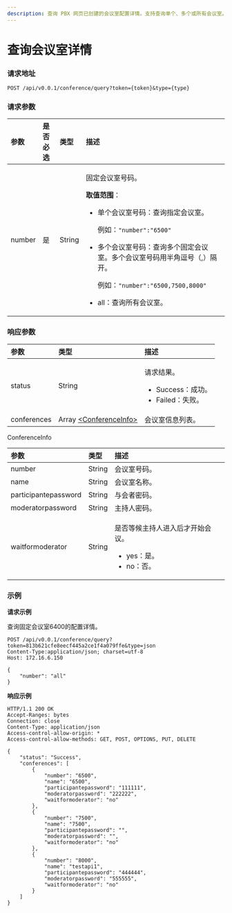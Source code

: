 ```yaml
---
description: 查询 PBX 网页已创建的会议室配置详情。支持查询单个、多个或所有会议室。
---
```


# 查询会议室详情

### 请求地址

```text
POST /api/v0.0.1/conference/query?token={token}&type={type}
```

### 请求参数

<table>
  <thead>
    <tr>
      <th style="text-align:left">&#x53C2;&#x6570;</th>
      <th style="text-align:left">&#x662F;&#x5426;&#x5FC5;&#x9009;</th>
      <th style="text-align:left">&#x7C7B;&#x578B;</th>
      <th style="text-align:left">&#x63CF;&#x8FF0;</th>
    </tr>
  </thead>
  <tbody>
    <tr>
      <td style="text-align:left">number</td>
      <td style="text-align:left">&#x662F;</td>
      <td style="text-align:left">String</td>
      <td style="text-align:left">
        <p>&#x56FA;&#x5B9A;&#x4F1A;&#x8BAE;&#x5BA4;&#x53F7;&#x7801;&#x3002;</p>
        <p><b>&#x53D6;&#x503C;&#x8303;&#x56F4;</b>&#xFF1A;</p>
        <ul>
          <li>
            <p>&#x5355;&#x4E2A;&#x4F1A;&#x8BAE;&#x5BA4;&#x53F7;&#x7801;&#xFF1A;&#x67E5;&#x8BE2;&#x6307;&#x5B9A;&#x4F1A;&#x8BAE;&#x5BA4;&#x3002;</p>
            <p>&#x4F8B;&#x5982;&#xFF1A;<code>&quot;number&quot;:&quot;6500&quot;</code>
            </p>
          </li>
          <li>
            <p>&#x591A;&#x4E2A;&#x4F1A;&#x8BAE;&#x5BA4;&#x53F7;&#x7801;&#xFF1A;&#x67E5;&#x8BE2;&#x591A;&#x4E2A;&#x56FA;&#x5B9A;&#x4F1A;&#x8BAE;&#x5BA4;&#x3002;&#x591A;&#x4E2A;&#x4F1A;&#x8BAE;&#x5BA4;&#x53F7;&#x7801;&#x7528;&#x534A;&#x89D2;&#x9017;&#x53F7;&#xFF08;,&#xFF09;&#x9694;&#x5F00;&#x3002;</p>
            <p>&#x4F8B;&#x5982;&#xFF1A;<code>&quot;number&quot;:&quot;6500,7500,8000&quot;</code>
            </p>
          </li>
          <li>all&#xFF1A;&#x67E5;&#x8BE2;&#x6240;&#x6709;&#x4F1A;&#x8BAE;&#x5BA4;&#x3002;</li>
        </ul>
      </td>
    </tr>
  </tbody>
</table>

### 响应参数

<table>
  <thead>
    <tr>
      <th style="text-align:left">&#x53C2;&#x6570;</th>
      <th style="text-align:left">&#x7C7B;&#x578B;</th>
      <th style="text-align:left">&#x63CF;&#x8FF0;</th>
    </tr>
  </thead>
  <tbody>
    <tr>
      <td style="text-align:left">status</td>
      <td style="text-align:left">String</td>
      <td style="text-align:left">
        <p>&#x8BF7;&#x6C42;&#x7ED3;&#x679C;&#x3002;</p>
        <ul>
          <li>Success&#xFF1A;&#x6210;&#x529F;&#x3002;</li>
          <li>Failed&#xFF1A;&#x5931;&#x8D25;&#x3002;</li>
        </ul>
      </td>
    </tr>
    <tr>
      <td style="text-align:left">conferences</td>
      <td style="text-align:left">Array <a href="https://help.yeastar.com/zh-cn/s-series-developer-v2/api-v2/conference-query.html#conference-query__conferencesInfo">&lt;ConferenceInfo&gt;</a>
      </td>
      <td style="text-align:left">&#x4F1A;&#x8BAE;&#x5BA4;&#x4FE1;&#x606F;&#x5217;&#x8868;&#x3002;</td>
    </tr>
  </tbody>
</table>

ConferenceInfo

<table>
  <thead>
    <tr>
      <th style="text-align:left">&#x53C2;&#x6570;</th>
      <th style="text-align:left">&#x7C7B;&#x578B;</th>
      <th style="text-align:left">&#x63CF;&#x8FF0;</th>
    </tr>
  </thead>
  <tbody>
    <tr>
      <td style="text-align:left">number</td>
      <td style="text-align:left">String</td>
      <td style="text-align:left">&#x4F1A;&#x8BAE;&#x5BA4;&#x53F7;&#x7801;&#x3002;</td>
    </tr>
    <tr>
      <td style="text-align:left">name</td>
      <td style="text-align:left">String</td>
      <td style="text-align:left">&#x4F1A;&#x8BAE;&#x5BA4;&#x540D;&#x79F0;&#x3002;</td>
    </tr>
    <tr>
      <td style="text-align:left">participantepassword</td>
      <td style="text-align:left">String</td>
      <td style="text-align:left">&#x4E0E;&#x4F1A;&#x8005;&#x5BC6;&#x7801;&#x3002;</td>
    </tr>
    <tr>
      <td style="text-align:left">moderatorpassword</td>
      <td style="text-align:left">String</td>
      <td style="text-align:left">&#x4E3B;&#x6301;&#x4EBA;&#x5BC6;&#x7801;&#x3002;</td>
    </tr>
    <tr>
      <td style="text-align:left">waitformoderator</td>
      <td style="text-align:left">String</td>
      <td style="text-align:left">
        <p>&#x662F;&#x5426;&#x7B49;&#x5019;&#x4E3B;&#x6301;&#x4EBA;&#x8FDB;&#x5165;&#x540E;&#x624D;&#x5F00;&#x59CB;&#x4F1A;&#x8BAE;&#x3002;</p>
        <ul>
          <li>yes&#xFF1A;&#x662F;&#x3002;</li>
          <li>no&#xFF1A;&#x5426;&#x3002;</li>
        </ul>
      </td>
    </tr>
  </tbody>
</table>

### 示例

**请求示例**

查询固定会议室6400的配置详情。

```text
POST /api/v0.0.1/conference/query?token=813b621cfe8eecf445a2ce1f4a079ffe&type=json
Content-Type:application/json; charset=utf-8
Host: 172.16.6.150

{
	"number": "all"
}
```

**响应示例**

```text
HTTP/1.1 200 OK
Accept-Ranges: bytes
Connection: close
Content-Type: application/json
Access-control-allow-origin: *
Access-control-allow-methods: GET, POST, OPTIONS, PUT, DELETE

{
    "status": "Success",
    "conferences": [
        {
            "number": "6500",
            "name": "6500",
            "participantepassword": "111111",
            "moderatorpassword": "222222",
            "waitformoderator": "no"
        },
        {
            "number": "7500",
            "name": "7500",
            "participantepassword": "",
            "moderatorpassword": "",
            "waitformoderator": "no"
        },
        {
            "number": "8000",
            "name": "testapi1",
            "participantepassword": "444444",
            "moderatorpassword": "555555",
            "waitformoderator": "no"
        }
    ]
}
```


